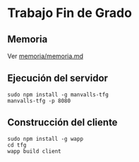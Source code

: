 # Trabajo Fin de Grado

## Memoria

Ver [memoria/memoria.md](memoria/memoria.md "Memoria del tfg")

## Ejecución del servidor

```
sudo npm install -g manvalls-tfg
manvalls-tfg -p 8080
```

## Construcción del cliente

```
sudo npm install -g wapp
cd tfg
wapp build client
```

